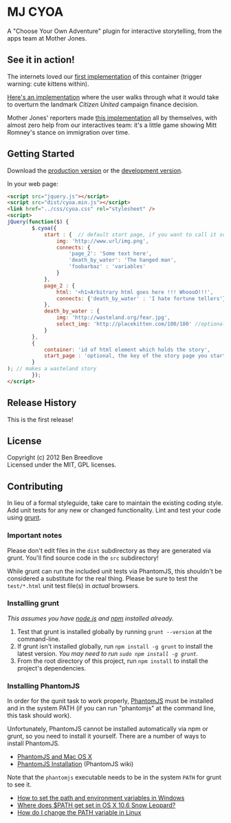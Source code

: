 # MJ CYOA

A "Choose Your Own Adventure" plugin for interactive storytelling, from the apps team at Mother Jones.

## See it in action!
The internets loved our <a href="http://motherjones.com/mojo/2012/03/flow-chart-are-you-slut">first implementation</a> of this container (trigger warning: cute kittens within).

<a href="http://www.motherjones.com/politics/2012/05/citizens-united-amendment-flowchart">Here's an implementation</a> where the user walks through what it would take to overturn the landmark <em>Citizen United</em> campaign finance decision.

Mother Jones' reporters made <a href="http://www.motherjones.com/politics/2012/06/romney-immigration-position-changes">this implementation</a> all by themselves, with almost zero help from our interactives team: it's a little game showing Mitt Romney's stance on immigration over time.

## Getting Started
Download the [production version][min] or the [development version][max].

[min]: https://raw.github.com/motherjones/cyoa/master/dist/cyoa.min.js
[max]: https://raw.github.com/motherjones/cyoa/master/dist/cyoa.js

In your web page:

```html
<script src="jquery.js"></script>
<script src="dist/cyoa.min.js"></script>
<link href="../css/cyoa.css" rel="stylesheet" />
<script>
jQuery(function($) {
        $.cyoa({
            start : {  // default start page, if you want to call it something different, you have to set it in the options
                img: 'http://www.url/img.png',
                connects: { 
                    'page_2': 'Some text here',
                    'death_by_water': 'The hanged man', 
                    'foobarbaz' : 'variables'
                }
            },
            page_2 : {
                html: '<h1>Arbitrary html goes here !!! WhoooO!!!',
                connects: {'death_by_water' : 'I hate fortune tellers'},
            },
            death_by_water : {
                img: 'http://wasteland.org/fear.jpg',
                select_img: 'http://placekitten.com/100/100' //optional
            }
        },
        {
            container: 'id of html element which holds the story',
            start_page : 'optional, the key of the story page you start on, defaults to "start"'
        }
); // makes a wasteland story
        });
</script>
```

## Release History
This is the first release!

## License
Copyright (c) 2012 Ben Breedlove  
Licensed under the MIT, GPL licenses.

## Contributing
In lieu of a formal styleguide, take care to maintain the existing coding style. Add unit tests for any new or changed functionality. Lint and test your code using [grunt](https://github.com/cowboy/grunt).

### Important notes
Please don't edit files in the `dist` subdirectory as they are generated via grunt. You'll find source code in the `src` subdirectory!

While grunt can run the included unit tests via PhantomJS, this shouldn't be considered a substitute for the real thing. Please be sure to test the `test/*.html` unit test file(s) in _actual_ browsers.

### Installing grunt
_This assumes you have [node.js](http://nodejs.org/) and [npm](http://npmjs.org/) installed already._

1. Test that grunt is installed globally by running `grunt --version` at the command-line.
1. If grunt isn't installed globally, run `npm install -g grunt` to install the latest version. _You may need to run `sudo npm install -g grunt`._
1. From the root directory of this project, run `npm install` to install the project's dependencies.

### Installing PhantomJS

In order for the qunit task to work properly, [PhantomJS](http://www.phantomjs.org/) must be installed and in the system PATH (if you can run "phantomjs" at the command line, this task should work).

Unfortunately, PhantomJS cannot be installed automatically via npm or grunt, so you need to install it yourself. There are a number of ways to install PhantomJS.

* [PhantomJS and Mac OS X](http://ariya.ofilabs.com/2012/02/phantomjs-and-mac-os-x.html)
* [PhantomJS Installation](http://code.google.com/p/phantomjs/wiki/Installation) (PhantomJS wiki)

Note that the `phantomjs` executable needs to be in the system `PATH` for grunt to see it.

* [How to set the path and environment variables in Windows](http://www.computerhope.com/issues/ch000549.htm)
* [Where does $PATH get set in OS X 10.6 Snow Leopard?](http://superuser.com/questions/69130/where-does-path-get-set-in-os-x-10-6-snow-leopard)
* [How do I change the PATH variable in Linux](https://www.google.com/search?q=How+do+I+change+the+PATH+variable+in+Linux)
